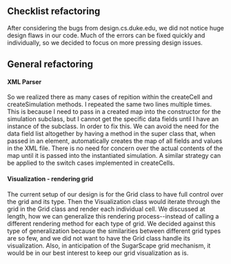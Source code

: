 ## Checklist refactoring

After considering the bugs from design.cs.duke.edu, we did not notice
huge design flaws in our code. Much of the errors can be fixed quickly
and individually, so we decided to focus on more pressing design issues.

## General refactoring

#### XML Parser
So we realized there as many cases of repition within the createCell and createSimulation methods. I repeated the same two lines multiple times. This is because I need to pass in a created map into the constructor for the simulation subclass, but I cannot get the specific data fields until I have an instance of the subclass. In order to fix this. We can avoid the need for the data field list altogether by having a method in the super class that, when passed in an element, automatically creates the map of all fields and values in the XML file. There is no need for concern over the actual contents of the map until it is passed into the instantiated simulation. A similar strategy can be applied to the switch cases implemented in createCells.

#### Visualization - rendering grid
The current setup of our design is for the Grid class to have full control over the grid and its type. Then the Visualization class would iterate through the grid in the Grid class and render each individual cell. We discussed at length, how we can generalize this rendering process--instead of calling a different rendering method for each type of grid. We decided against this type of generalization because the similarities between different grid types are so few, and we did not want to have the Grid class handle its visualization. Also, in anticipation of the SugarScape grid mechanism, it would be in our best interest to keep our grid visualization as is.

